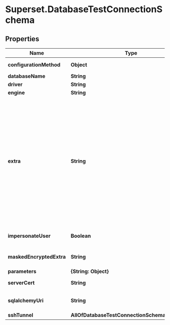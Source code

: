 # Superset.DatabaseTestConnectionSchema

## Properties
Name | Type | Description | Notes
------------ | ------------- | ------------- | -------------
**configurationMethod** | **Object** | Configuration_method is used on the frontend to inform the backend whether to explode parameters or to provide only a sqlalchemy_uri. | [optional] 
**databaseName** | **String** | A database name to identify this connection. | [optional] 
**driver** | **String** | SQLAlchemy driver to use | [optional] 
**engine** | **String** | SQLAlchemy engine to use | [optional] 
**extra** | **String** | &lt;p&gt;JSON string containing extra configuration elements.&lt;br&gt;1. The &lt;code&gt;engine_params&lt;/code&gt; object gets unpacked into the &lt;a href&#x3D;\&quot;https://docs.sqlalchemy.org/en/latest/core/engines.html#sqlalchemy.create_engine\&quot; rel&#x3D;\&quot;noopener noreferrer\&quot;&gt;sqlalchemy.create_engine&lt;/a&gt; call, while the &lt;code&gt;metadata_params&lt;/code&gt; gets unpacked into the &lt;a href&#x3D;\&quot;https://docs.sqlalchemy.org/en/rel_1_0/core/metadata.html#sqlalchemy.schema.MetaData\&quot; rel&#x3D;\&quot;noopener noreferrer\&quot;&gt;sqlalchemy.MetaData&lt;/a&gt; call.&lt;br&gt;2. The &lt;code&gt;metadata_cache_timeout&lt;/code&gt; is a cache timeout setting in seconds for metadata fetch of this database. Specify it as &lt;strong&gt;\&quot;metadata_cache_timeout\&quot;: {\&quot;schema_cache_timeout\&quot;: 600, \&quot;table_cache_timeout\&quot;: 600}&lt;/strong&gt;. If unset, cache will not be enabled for the functionality. A timeout of 0 indicates that the cache never expires.&lt;br&gt;3. The &lt;code&gt;schemas_allowed_for_file_upload&lt;/code&gt; is a comma separated list of schemas that CSVs are allowed to upload to. Specify it as &lt;strong&gt;\&quot;schemas_allowed_for_file_upload\&quot;: [\&quot;public\&quot;, \&quot;csv_upload\&quot;]&lt;/strong&gt;. If database flavor does not support schema or any schema is allowed to be accessed, just leave the list empty&lt;br&gt;4. The &lt;code&gt;version&lt;/code&gt; field is a string specifying the this db&#x27;s version. This should be used with Presto DBs so that the syntax is correct&lt;br&gt;5. The &lt;code&gt;allows_virtual_table_explore&lt;/code&gt; field is a boolean specifying whether or not the Explore button in SQL Lab results is shown.&lt;br&gt;6. The &lt;code&gt;disable_data_preview&lt;/code&gt; field is a boolean specifying whether or not data preview queries will be run when fetching table metadata in SQL Lab.&lt;/p&gt; | [optional] 
**impersonateUser** | **Boolean** | If Presto, all the queries in SQL Lab are going to be executed as the currently logged on user who must have permission to run them.&lt;br/&gt;If Hive and hive.server2.enable.doAs is enabled, will run the queries as service account, but impersonate the currently logged on user via hive.server2.proxy.user property. | [optional] 
**maskedEncryptedExtra** | **String** | &lt;p&gt;JSON string containing additional connection configuration.&lt;br&gt;This is used to provide connection information for systems like Hive, Presto, and BigQuery, which do not conform to the username:password syntax normally used by SQLAlchemy.&lt;/p&gt; | [optional] 
**parameters** | **{String: Object}** | DB-specific parameters for configuration | [optional] 
**serverCert** | **String** | &lt;p&gt;Optional CA_BUNDLE contents to validate HTTPS requests. Only available on certain database engines.&lt;/p&gt; | [optional] 
**sqlalchemyUri** | **String** | &lt;p&gt;Refer to the &lt;a href&#x3D;\&quot;https://docs.sqlalchemy.org/en/rel_1_2/core/engines.html#database-urls\&quot; rel&#x3D;\&quot;noopener noreferrer\&quot;&gt;SqlAlchemy docs&lt;/a&gt; for more information on how to structure your URI.&lt;/p&gt; | [optional] 
**sshTunnel** | **AllOfDatabaseTestConnectionSchemaSshTunnel** |  | [optional] 
